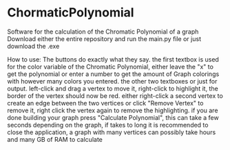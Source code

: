 # ChormaticPolynomial
Software for the calculation of the Chromatic Polynomial of a graph
Download either the entire repository and run the main.py file or just download the .exe

 How to use:
   The buttons do exactly what they say.
   the first textbox is used for the color variable of the Chromatic Polynomial, either leave the "x" to get the polynomial or enter a number to get the amount of Graph colorings with however many colors you entered.
   the other two textboxes or just for output.
   left-click and drag a vertex to move it, right-click to highlight it, the border of the vertex should now be red.
   either right-click a second vertex to create an edge between the two vertices or click "Remove Vertex" to remove it, right click the vertex again to remove the highlighting.
   if you are done building your graph press "Calculate Polynomial", this can take a few seconds depending on the graph, if takes to long it is recommended to close the application, a graph with many vertices can possibly take hours and many GB of RAM to calculate
   
 
  
